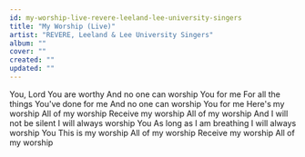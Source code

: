 ```yaml
---
id: my-worship-live-revere-leeland-lee-university-singers
title: "My Worship (Live)"
artist: "REVERE, Leeland & Lee University Singers"
album: ""
cover: ""
created: ""
updated: ""
---
```


You, Lord
You are worthy
And no one can worship You for me
For all the things You've done for me
And no one can worship You for me
Here's my worship
All of my worship
Receive my worship
All of my worship
And I will not be silent
I will always worship You
As long as I am breathing
I will always worship You
This is my worship
All of my worship
Receive my worship
All of my worship